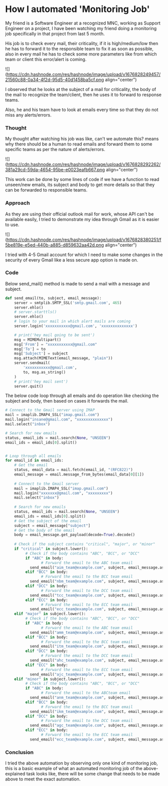 # How  I  automated  'Monitoring Job'

My friend is a Software Engineer at a recognized MNC, working as Support Engineer on a project, I have been watching my friend doing a monitoring job specifically in that project from last 5 month.

His job is to check every mail, their criticality, if it is high/medium/low then he has to forward it to the responsible team to fix it as soon as possible, also in every mail he has to check some more parameters like from which team or client this error/alert is coming.

![](https://cdn.hashnode.com/res/hashnode/image/upload/v1676828249457/21560c88-0a34-4f2d-95d5-40d1458ba5cf.png align="center")

I observed that he looks at the subject of a mail for criticality, the body of the mail to recognize the team/client, then he uses it to forward to response teams.

Also, he and his team have to look at emails every time so that they do not miss any alerts/errors.

### Thought

My thought after watching his job was like, can't we automate this? means why there should be a human to read emails and forward them to some specific teams as per the nature of alerts/errors.

![](https://cdn.hashnode.com/res/hashnode/image/upload/v1676828292262/381a29cd-59da-4654-95be-e0023eafb667.png align="center")

This work can be done by some lines of code if we have a function to read unseen/new emails, its subject and body to get more details so that they can be forwarded to responsible teams.

### Approach

As they are using their official outlook mail for work, whose API can't be available easily, I tried to demonstrate my idea through Gmail as it is easier to use.

![](https://cdn.hashnode.com/res/hashnode/image/upload/v1676828380251/f5be819e-e5ed-440b-a885-d859632aa42d.png align="center")

I tried with 4-5 Gmail account for which I need to make some changes in the security of every Gmail like a less secure app option is made on.

### Code

Below send\_mail() method is made to send a mail with a message and subject.

```python
def send_email(to, subject, email_message):
    server = smtplib.SMTP_SSL('smtp.gmail.com', 465)
    server.ehlo()
    # server.starttls()
    server.ehlo()
    # login to your mail in which alert mails are coming
    server.login('xxxxxxxxxxx@gmail.com', 'xxxxxxxxxxxxxx')

    # print('hey mail going to be sent')
    msg = MIMEMultipart()
    msg['From'] = "xxxxxxxxxxx@gmail.com"
    msg['To'] = to
    msg['Subject'] = subject
    msg.attach(MIMEText(email_message, "plain"))
    server.sendmail(
        'xxxxxxxxxxx@gmail.com',
        to, msg.as_string()
    )
    # print('hey mail sent')
    server.quit()
```

The below code loop through all emails and do operation like checking the subject and body, then based on cases it forwards the mail.

```python
# Connect to the Gmail server using IMAP
mail = imaplib.IMAP4_SSL("imap.gmail.com")
mail.login("insane@gmail.com", "xxxxxxxxxxxxxx")
mail.select("inbox")

# Search for new emails
status, email_ids = mail.search(None, "UNSEEN")
email_ids = email_ids[0].split()


# Loop through all emails
for email_id in email_ids:
    # Get the email
    status, email_data = mail.fetch(email_id, "(RFC822)")
    email_message = email.message_from_bytes(email_data[0][1])
    
    # Connect to the Gmail server
    mail = imaplib.IMAP4_SSL("imap.gmail.com")
    mail.login("xxxxxxx@gmail.com", "xxxxxxxxx")
    mail.select("inbox")
    
    # Search for new emails
    status, email_ids = mail.search(None, "UNSEEN")
    email_ids = email_ids[0].split()
    # Get the subject of the email
    subject = email_message["subject"]
    # Get the body of the email
    body = email_message.get_payload(decode=True).decode()
    
    # Check if the subject contains "critical", "major", or "minor"
    if "critical" in subject.lower():
         # Check if the body contains "ABC", "BCC", or "DCC"
         if "ABC" in body:
                # Forward the email to the ABC team email
           send_email("aim_team@example.com", subject, email_message.as_string())
         elif "BCC" in body:
                # Forward the email to the BCC team email
           send_email("nbm_team@example.com", subject, email_message.as_string())
         elif "DCC" in body:
                # Forward the email to the DCC team email
           send_email("tcc_team@example.com", subject, email_message.as_string())
         elif "ECC" in body:
                # Forward the email to the ECC team email
           send_email("ecc_team@example.com", subject, email_message.as_string())
    elif "major" in subject.lower():
         # Check if the body contains "ABC", "BCC", or "DCC"
         if "ABC" in body:
                # Forward the email to the ABC team email
           send_email("amm_team@example.com", subject, email_message.as_string())
         elif "BCC" in body:
                # Forward the email to the BCC team email
           send_email("itm_team@example.com", subject, email_message.as_string())
         elif "DCC" in body:
                # Forward the email to the DCC team email
           send_email("ahc_team@example.com", subject, email_message.as_string())
         elif "ECC" in body:
                # Forward the email to the ECC team email
           send_email("ajc_team@example.com", subject, email_message.as_string())
    elif "minor" in subject.lower():
         # Check if the body contains "ABC", "BCC", or "DCC"
         if "ABC" in body:
                # Forward the email to the ABCteam email
           send_email("anm_team@example.com", subject, email_message.as_string())
         elif "BCC" in body:
                # Forward the email to the BCC team email
           send_email("ikm_team@example.com", subject, email_message.as_string())
         elif "DCC" in body:
                # Forward the email to the DCC team email
           send_email("agc_team@example.com", subject, email_message.as_string())
         elif "ECC" in body:
                # Forward the email to the ECC team email
           send_email("ecc_team@example.com", subject, email_message.as_string())
```

### Conclusion

I tried the above automation by observing only one kind of monitoring job, this is a basic example of what an automated monitoring job of the above-explained task looks like, there will be some change that needs to be made above to meet the exact automation.
